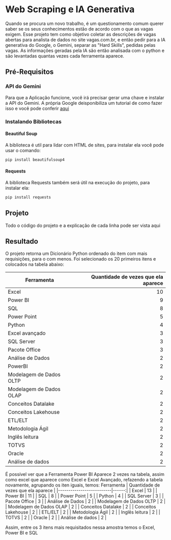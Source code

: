 # Web Scraping e IA Generativa
Quando se procura um novo trabalho, é um questionamento comum querer saber se os seus conhecimentos estão de acordo com o que as vagas exigem.
Esse projeto tem como objetivo coletar as descrições de vagas abertas para analista de dados no site vagas.com.br, e então pedir para a IA generativa do Google, o Gemini, separar as "Hard Skills", pedidas pelas vagas. As informações geradas pela IA são então analisada com o python e são levantadas quantas vezes cada ferramenta aparece.

## Pré-Requisitos
### API do Gemini
Para que a Aplicação funcione, você irá precisar gerar uma chave e instalar a API do Gemini. A própria Google deisponibiliza um tutorial de como fazer isso e você pode conferir [aqui](https://ai.google.dev/tutorials/python_quickstart)

### Instalando Bibliotecas
#### Beautiful Soup
A biblioteca é util para lidar com HTML de sites, para instalar ela você pode usar o comando:
```bash
pip install beautifulsoup4
```
#### Requests
A biblioteca Requests também será útil na execução do projeto, para instalar ela:
```bash
pip install requests
```
## Projeto
Todo o código do projeto e a explicação de cada linha pode ser vista aqui

## Resultado
O projeto retorna um Dicionário Python ordenado do item com mais requisições, para o com menos. Foi selecionado os 20 primeiros itens e colocados na tabela abaixo:

| Ferramenta | Quantidade de vezes que ela aparece |
|--------------------------|------:|
| Excel                    |    10 |
| Power BI                 |     9 |
| SQL                      |     8 |
| Power Point              |     5 |
| Python                   |     4 |
| Excel avançado           |     3 |
| SQL Server               |     3 |
| Pacote Office            |     3 |
| Análise de Dados         |     2 |
| PowerBI                  |     2 |
| Modelagem de Dados OLTP  |     2 |
| Modelagem de Dados OLAP  |     2 |
| Conceitos Datalake       |     2 |
| Conceitos Lakehouse      |     2 |
| ETL/ELT                  |     2 |
| Metodologia Ágil         |     2 |
| Inglês leitura           |     2 |
| TOTVS                    |     2 |
| Oracle                   |     2 |
| Análise de dados         |     2 |

É possível ver que a Ferramenta Power BI Aparece 2 vezes na tabela, assim como excel que aparece como Excel e Excel Avançado, refazendo a tabela novamente, agrupando os iten iguais, temos:
 Ferramenta | Quantidade de vezes que ela aparece |
|--------------------------|------:|
| Excel                    |    13 |
| Power BI                 |    11 |
| SQL                      |     8 |
| Power Point              |     5 |
| Python                   |     4 |
| SQL Server               |     3 |
| Pacote Office            |     3 |
| Análise de Dados         |     2 |
| Modelagem de Dados OLTP  |     2 |
| Modelagem de Dados OLAP  |     2 |
| Conceitos Datalake       |     2 |
| Conceitos Lakehouse      |     2 |
| ETL/ELT                  |     2 |
| Metodologia Ágil         |     2 |
| Inglês leitura           |     2 |
| TOTVS                    |     2 |
| Oracle                   |     2 |
| Análise de dados         |     2 |

Assim, entre os 3 itens mais requisitados nessa amostra temos o Excel, Power BI e SQL


